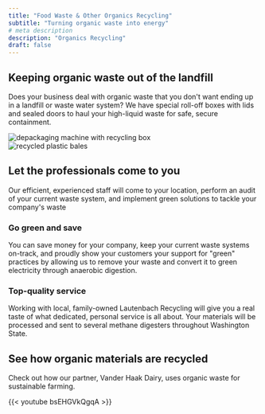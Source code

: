 ```yaml
---
title: "Food Waste & Other Organics Recycling"
subtitle: "Turning organic waste into energy"
# meta description
description: "Organics Recycling"
draft: false
---
```


<div class="container">
    <div class="row">
        <div class="col-md-6 my-auto">
            <h2> Keeping organic waste out of the landfill</h2>
            <p>
                Does your business deal with organic waste that you don't want ending up in a landfill or waste water system? We have special roll-off boxes with lids and sealed doors to haul your high-liquid waste for safe, secure containment.
            </p>
        </div>
        <div class="col-md-6">
            <img class="img-fluid" alt="depackaging machine with recycling box" src="../images/food-waste/depack-with-box.jpg">
        </div>
    </div>
    <div class="row">
        <div class="col-md-6 my-auto">
            <img class="img-fluid" alt="recycled plastic bales" src="../images/food-waste/plastic-bales.jpg">
        </div>
        <div class="col-md-6 my-auto">
            <h2>Let the professionals come to you</h2>
            <p>
                Our efficient, experienced staff will come to your location, perform an audit of your current waste system, and implement
                green solutions to tackle your company's waste
            </p>
            <div class="row">
                <div class="col-sm-6">
                    <h3>Go green and save</h3>
                    <p>You can save money for your company, keep your current waste systems on-track, and proudly show your customers your support for "green" practices by allowing us to remove your waste and convert it to green electricity through anaerobic digestion.</p>
                </div>
                <div class="col-sm-6">
                    <h3>Top-quality service</h3>
                    <p>Working with local, family-owned Lautenbach Recycling will give you a real taste of what dedicated, personal service is all about. Your materials will be processed and sent to several methane digesters throughout Washington State.</p>
                </div>
        </div>
    </div>
</div>

## See how organic materials are recycled

Check out how our partner, Vander Haak Dairy, uses organic waste for sustainable farming.</p>

{{< youtube bsEHGVkQgqA >}}


